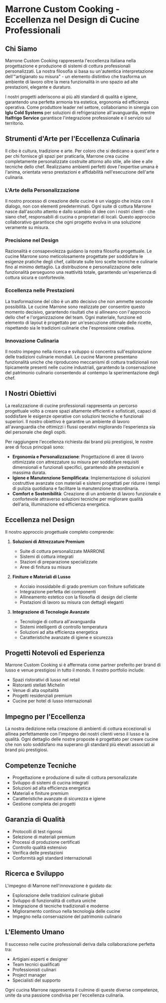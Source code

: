 # Marrone Custom Cooking - Eccellenza nel Design di Cucine Professionali

## Chi Siamo

Marrone Custom Cooking rappresenta l'eccellenza italiana nella progettazione e produzione di sistemi di cottura professionali personalizzati. La nostra filosofia si basa su un'autentica interpretazione dell'"artigianato su misura" - un elemento distintivo che trasforma un ambiente di lavoro oltre la mera funzionalità in uno spazio ad alte prestazioni, elegante e duraturo.

I nostri progetti aderiscono ai più alti standard di qualità e igiene, garantendo una perfetta armonia tra estetica, ergonomia ed efficienza operativa. Come produttore leader nel settore, collaboriamo in sinergia con **Iglu Cold Systems** per soluzioni di refrigerazione all'avanguardia, mentre **Italfrigo Service** garantisce l'integrazione professionale e il servizio sul territorio.

## Strumenti d'Arte per l'Eccellenza Culinaria

Il cibo è cultura, tradizione e arte. Per coloro che si dedicano a quest'arte e per chi fornisce gli spazi per praticarla, Marrone crea cucine completamente personalizzate costruite attorno allo stile, alle idee e alle tecniche dello chef. Realizziamo ambienti perfetti dove l'expertise umana è l'anima, orientata verso prestazioni e affidabilità nell'esecuzione dell'arte culinaria.

### L'Arte della Personalizzazione

Il nostro processo di creazione delle cucine è un viaggio che inizia con il dialogo, non con elementi predeterminati. Ogni suite di cottura Marrone nasce dall'ascolto attento e dallo scambio di idee con i nostri clienti - che siano chef, responsabili di cucina o proprietari di locali. Questo approccio collaborativo garantisce che ogni progetto evolva in una soluzione veramente su misura.

### Precisione nel Design

Razionalità e consapevolezza guidano la nostra filosofia progettuale. Le cucine Marrone sono meticolosamente progettate per soddisfare le esigenze pratiche degli chef, calibrate sulle loro scelte tecniche e culinarie fino al minimo dettaglio. La distribuzione e personalizzazione delle funzionalità perseguono una reattività totale, garantendo un'esperienza di cottura sicura e confortevole.

### Eccellenza nelle Prestazioni

La trasformazione del cibo è un atto decisivo che non ammette seconde possibilità. Le cucine Marrone sono realizzate per consentire questo momento decisivo, garantendo risultati che si allineano con l'approccio dello chef e l'organizzazione del team. Ogni materiale, funzione ed elemento di layout è progettato per un'esecuzione ottimale delle ricette, rispettando sia le tradizioni culinarie che l'espressione creativa.

### Innovazione Culinaria

Il nostro impegno nella ricerca e sviluppo si concentra sull'esplorazione delle tradizioni culinarie mondiali. Le cucine Marrone presentano funzionalità uniche che riproducono meccanismi di cottura tradizionali non tipicamente presenti nelle cucine industriali, garantendo la conservazione del patrimonio culinario consentendo al contempo la sperimentazione degli chef.

## I Nostri Obiettivi

La realizzazione di cucine professionali rappresenta un percorso progettuale volto a creare spazi altamente efficienti e sofisticati, capaci di soddisfare le esigenze operative con soluzioni tecniche e funzionali superiori. Il nostro obiettivo è garantire un ambiente di lavoro all'avanguardia che ottimizzi i flussi operativi migliorando l'esperienza sia del personale che degli ospiti.

Per raggiungere l'eccellenza richiesta dai brand più prestigiosi, le nostre aree di focus principali sono:

- **Ergonomia e Personalizzazione**: Progettazione di aree di lavoro ottimizzate con attrezzature su misura per soddisfare requisiti dimensionali e funzionali specifici, garantendo alte prestazioni e massima durata.
- **Igiene e Manutenzione Semplificata**: Implementazione di soluzioni costruttive avanzate con materiali e sistemi progettati per ridurre i tempi di pulizia quotidiana e facilitare la manutenzione straordinaria.
- **Comfort e Sostenibilità**: Creazione di un ambiente di lavoro funzionale e confortevole attraverso soluzioni tecniche per migliorare qualità dell'aria, illuminazione ed efficienza energetica.

## Eccellenza nel Design

Il nostro approccio progettuale completo comprende:

1. **Soluzioni di Attrezzature Premium**
   - Suite di cottura personalizzate MARRONE
   - Sistemi di cottura integrati
   - Stazioni di preparazione specializzate
   - Aree di finitura su misura

2. **Finiture e Materiali di Lusso**
   - Acciaio inossidabile di grado premium con finiture sofisticate
   - Integrazione perfetta dei componenti
   - Allineamento estetico con la filosofia di design del cliente
   - Postazioni di lavoro su misura con dettagli eleganti

3. **Integrazione di Tecnologie Avanzate**
   - Tecnologie di cottura all'avanguardia
   - Sistemi intelligenti di controllo temperatura
   - Soluzioni ad alta efficienza energetica
   - Caratteristiche avanzate di igiene e sicurezza

## Progetti Notevoli ed Esperienza

Marrone Custom Cooking si è affermata come partner preferito per brand di lusso e venue prestigiosi in tutto il mondo. Il nostro portfolio include:

- Spazi ristorativi di lusso nel retail
- Ristoranti stellati Michelin
- Venue di alta ospitalità
- Progetti residenziali premium
- Cucine per hotel di lusso internazionali

## Impegno per l'Eccellenza

La nostra dedizione nella creazione di ambienti di cottura eccezionali si allinea perfettamente con l'impegno dei nostri clienti verso il lusso e la qualità. Ogni dettaglio delle nostre proposte è progettato per creare cucine che non solo soddisfano ma superano gli standard più elevati associati ai brand più prestigiosi.

## Competenze Tecniche

- Progettazione e produzione di suite di cottura personalizzate
- Sviluppo di sistemi di cucina integrati
- Soluzioni ad alta efficienza energetica
- Materiali e finiture premium
- Caratteristiche avanzate di sicurezza e igiene
- Gestione completa dei progetti

## Garanzia di Qualità

- Protocolli di test rigorosi
- Selezione di materiali premium
- Processi di produzione certificati
- Controllo qualità estensivo
- Verifica delle prestazioni
- Conformità agli standard internazionali

## Ricerca e Sviluppo

L'impegno di Marrone nell'innovazione è guidato da:
- Esplorazione delle tradizioni culinarie globali
- Sviluppo di funzionalità di cottura uniche
- Integrazione di tecniche tradizionali e moderne
- Miglioramento continuo nella tecnologia delle cucine
- Impegno nella conservazione del patrimonio culinario

## L'Elemento Umano

Il successo nelle cucine professionali deriva dalla collaborazione perfetta tra:
- Artigiani esperti e designer
- Team tecnici qualificati
- Professionisti culinari
- Project manager
- Specialisti del supporto

Ogni cucina Marrone rappresenta il culmine di queste diverse competenze, unite da una passione condivisa per l'eccellenza culinaria.
